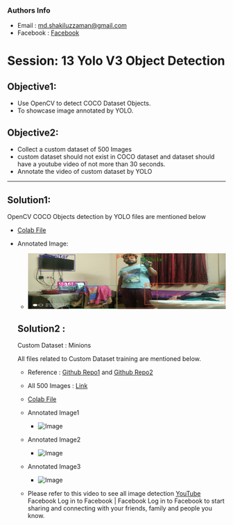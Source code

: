 ### Authors Info

- Email : md.shakiluzzaman@gmail.com
- Facebook : [Facebook](https://facebook.com/shakil.uzzaman.5)

# Session: 13 Yolo V3 Object Detection


## Objective1:

- Use OpenCV to detect COCO Dataset Objects.
- To showcase image annotated by YOLO.

## Objective2:

- Collect a custom dataset of 500 Images
- custom dataset should not exist in COCO dataset and dataset should have a youtube video of not more than 30 seconds.
- Annotate the video of custom dataset by YOLO


-----


## Solution1:

OpenCV COCO Objects detection by YOLO files are mentioned below
- [Colab File](https://github.com/Shakil-1501/TSAI/blob/master/S13/yolo_detection_usingOpenCV.ipynb)
- Annotated Image:
  - ![Image](https://github.com/Shakil-1501/TSAI/blob/master/S13/yolodetected.jpg)
  
  
  
  ## Solution2 :
  
  Custom Dataset : Minions
  
  All files related to Custom Dataset training are mentioned below.
  - Reference : [Github Repo1](https://github.com/theschoolofai/YoloV3) and [Github Repo2](https://github.com/miki998/YoloV3_Annotation_Tool)
  - All 500 Images : [Link](https://github.com/Shakil-1501/YoloV3/tree/master/data/customdata/images)
  - [Colab File](https://github.com/Shakil-1501/TSAI/blob/master/S13/YoloV3Demo.ipynb)
  
  - Annotated Image1
     * ![Image](https://github.com/jagatabhay/TSAI/blob/master/S13/AnnotateImage01.jpg)
  
  - Annotated Image2
     * ![Image](https://github.com/jagatabhay/TSAI/blob/master/S13/AnnotateImage02.jpg)
   
  - Annotated Image3
    * ![Image](https://github.com/jagatabhay/TSAI/blob/master/S13/AnnotateImage03.jpg)
   
  
  
  - Please refer to this video to see all image detection [YouTube](https://www.youtube.com/watch?v=CLZLfb_IASs)
Facebook
Log in to Facebook | Facebook
Log in to Facebook to start sharing and connecting with your friends, family and people you know.
